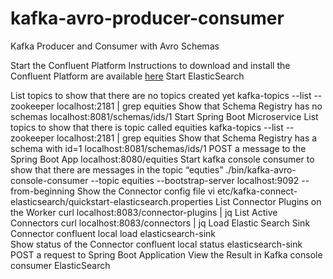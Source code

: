 # kafka-avro-producer-consumer
Kafka Producer and Consumer with Avro Schemas

Start the Confluent Platform
Instructions to download and install the Confluent Platform are available [here](https://docs.confluent.io/current/quickstart/ce-quickstart.html)
Start ElasticSearch

List topics to show that there are no topics created yet
	kafka-topics --list --zookeeper localhost:2181 | grep equities
Show that Schema Registry has no schemas
	localhost:8081/schemas/ids/1
Start Spring Boot Microservice
List topics to show that there is topic called equities
	kafka-topics --list --zookeeper localhost:2181 | grep equities
Show that Schema Registry has a schema with id=1
	localhost:8081/schemas/ids/1
POST a message to the Spring Boot App
localhost:8080/equities
Start kafka console consumer to show that there are messages in the topic “equties”
	./bin/kafka-avro-console-consumer --topic equities --bootstrap-server localhost:9092 --from-beginning
Show the Connector config file
	vi etc/kafka-connect-elasticsearch/quickstart-elasticsearch.properties
List Connector Plugins on the Worker
	curl localhost:8083/connector-plugins | jq
List Active Connectors
curl localhost:8083/connectors | jq
Load Elastic Search Sink Connector
	confluent local load elasticsearch-sink             
Show status of the Connector
	confluent local status elasticsearch-sink 
POST a request to Spring Boot Application
View the Result in 
	Kafka console consumer
	ElasticSearch
